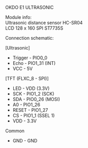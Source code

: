 OKDO E1 ULTRASONIC

Module info: <br>
Ultrasonic distance sensor HC-SR04 <br>
LCD 128 x 160 SPI ST7735S <br>

Connection schematic: <br>

[Ultrasonic]
* Trigger - PIO0_0  <br>
* Echo -  PIO1_31 (INT) <br>
* VCC - 5V <br>

[TFT (FLXC_8  - SPI)]
* LED - VDD (3.3V)
* SCK - PIO1_2 (SCK)
* SDA - PIO0_26 (MOSI)
* A0 -  PIO1_26
* RESET - PIO1_27
* CS - PIO1_1 (SSEL 1)
* VDD - 3.3V

Common <br> 
* GND - GND

